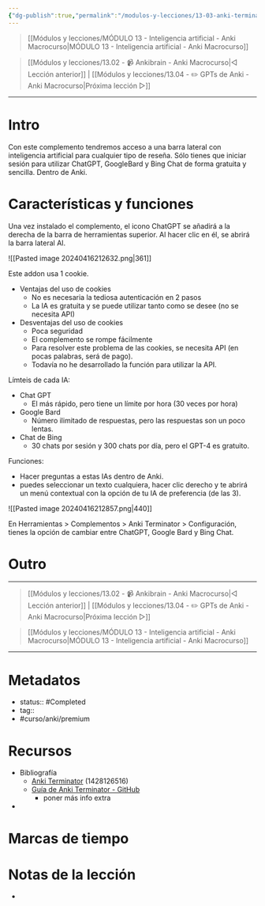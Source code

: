 ```yaml
---
{"dg-publish":true,"permalink":"/modulos-y-lecciones/13-03-anki-terminator-anki-macrocurso/","noteIcon":"","updated":"2024-05-22T13:35:07.815+02:00"}
---
```



> [[Módulos y lecciones/MÓDULO 13 - Inteligencia artificial - Anki Macrocurso\|MÓDULO 13 - Inteligencia artificial - Anki Macrocurso]]

> [[Módulos y lecciones/13.02  - 📹 Ankibrain - Anki Macrocurso\|◁ Lección anterior]] | [[Módulos y lecciones/13.04  - ✏️ GPTs de Anki   - Anki Macrocurso\|Próxima lección ▷]]


---

# Intro
Con este complemento tendremos acceso a una barra lateral con inteligencia artificial para cualquier tipo de reseña. Sólo tienes que iniciar sesión para utilizar ChatGPT, GoogleBard y Bing Chat de forma gratuita y sencilla. Dentro de Anki.

# Características y funciones
Una vez instalado el complemento, el icono ChatGPT se añadirá a la derecha de la barra de herramientas superior.
Al hacer clic en él, se abrirá la barra lateral AI.

![[Pasted image 20240416212632.png\|361]]

Este addon usa 1 cookie.

- Ventajas del uso de cookies
	- No es necesaria la tediosa autenticación en 2 pasos
	- La IA es gratuita y se puede utilizar tanto como se desee (no se necesita API)
- Desventajas del uso de cookies
	- Poca seguridad
	- El complemento se rompe fácilmente
	- Para resolver este problema de las cookies, se necesita API (en pocas palabras, será de pago).
	- Todavía no he desarrollado la función para utilizar la API.

Límteis de cada IA:

- Chat GPT
	- El más rápido, pero tiene un límite por hora (30 veces por hora)
- Google Bard
	- Número ilimitado de respuestas, pero las respuestas son un poco lentas.
- Chat de Bing
	- 30 chats por sesión y 300 chats por día, pero el GPT-4 es gratuito.

Funciones:

- Hacer preguntas a estas IAs dentro de Anki.
- puedes seleccionar un texto cualquiera, hacer clic derecho y te abrirá un menú contextual con la opción de tu IA de preferencia (de las 3).

![[Pasted image 20240416212857.png\|440]]

En Herramientas > Complementos > Anki Terminator > Configuración, tienes la opción de cambiar entre ChatGPT, Google Bard y Bing Chat.


# Outro

---

> [[Módulos y lecciones/13.02  - 📹 Ankibrain - Anki Macrocurso\|◁ Lección anterior]] | [[Módulos y lecciones/13.04  - ✏️ GPTs de Anki   - Anki Macrocurso\|Próxima lección ▷]]

> [[Módulos y lecciones/MÓDULO 13 - Inteligencia artificial - Anki Macrocurso\|MÓDULO 13 - Inteligencia artificial - Anki Macrocurso]]

---

# Metadatos
- status:: #Completed 
- tag:: 
- #curso/anki/premium

# Recursos
- Bibliografía
	- [Anki Terminator](https://ankiweb.net/shared/info/1428126516) (1428126516)
	- [Guía de Anki Terminator - GitHub](https://github.com/shigeyukey/Anki-Terminator-/wiki/How-to-use)
		- poner más info extra
- 

# Marcas de tiempo


# Notas de la lección
- 